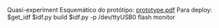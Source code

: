 Quasi-experiment
Esquemático do protótipo: [prototype.pdf](https://github.com/parrera/experiment-ci-cd/files/12381438/prototype.pdf)
Para deploy:
$get_idf
$idf.py build
$idf.py -p /dev/ttyUSB0 flash monitor
